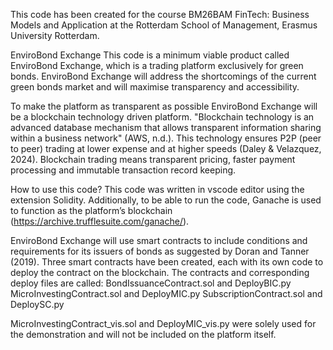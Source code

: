 This code has been created for the course BM26BAM FinTech: Business Models and Application at the Rotterdam School of Management, Erasmus University Rotterdam. 

EnviroBond Exchange
This code is a minimum viable product called EnviroBond Exchange, which is a trading platform exclusively for green bonds. 
EnviroBond Exchange will address the shortcomings of the current green bonds market and will maximise transparency and accessibility. 

To make the platform as transparent as possible EnviroBond Exchange will be a blockchain technology driven platform. 
"Blockchain technology is an advanced database mechanism that allows transparent information sharing within a business network" (AWS, n.d.). 
This technology ensures P2P (peer to peer) trading at lower expense and at higher speeds (Daley \& Velazquez, 2024). 
Blockchain trading means transparent pricing, faster payment processing and immutable transaction record keeping. 

How to use this code?
This code was written in vscode editor using the extension Solidity. 
Additionally, to be able to run the code, Ganache is used to function as the platform’s blockchain (https://archive.trufflesuite.com/ganache/). 

EnviroBond Exchange will use smart contracts to include conditions and requirements for its issuers of bonds as suggested by Doran and Tanner (2019). 
Three smart contracts have been created, each with its own code to deploy the contract on the blockchain. 
The contracts and corresponding deploy files are called:
BondIssuanceContract.sol and DeployBIC.py 
MicroInvestingContract.sol and DeployMIC.py 
SubscriptionContract.sol and DeploySC.py 

MicroInvestingContract_vis.sol and DeployMIC_vis.py were solely used for the demonstration and will not be included on the platform itself. 
